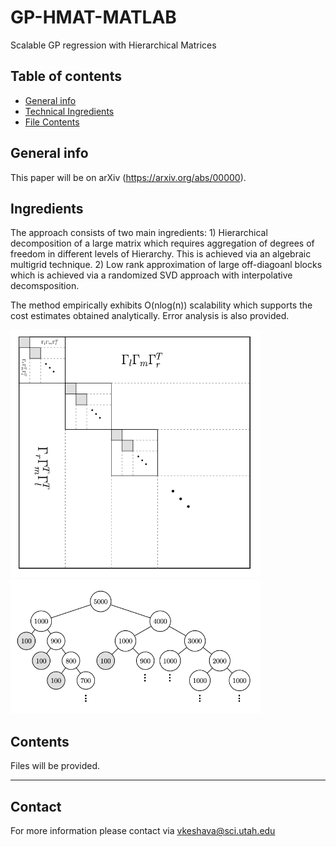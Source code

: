 # GP-HMAT-MATLAB
Scalable GP regression with Hierarchical Matrices


## Table of contents
* [General info](#general-info)
* [Technical Ingredients](#ingredients)
* [File Contents](#contents)

## General info
This paper will be on arXiv (https://arxiv.org/abs/00000).
## Ingredients
The approach consists of two main ingredients: 1) Hierarchical decomposition of a large matrix which requires aggregation of degrees of freedom in different levels of Hierarchy. This is achieved via an algebraic multigrid technique. 2) Low rank approximation of large off-diagoanl blocks which is achieved via a randomized SVD approach with interpolative decomsposition. 

The method empirically exhibits O(nlog(n)) scalability which supports the cost estimates obtained analytically. Error analysis is also provided. 

<img src="matrix_self1.png" width="400"> <img src="tree1.png" width="400"> 

 
## Contents
Files will be provided.

______________________
## Contact
For more information please contact via vkeshava@sci.utah.edu

